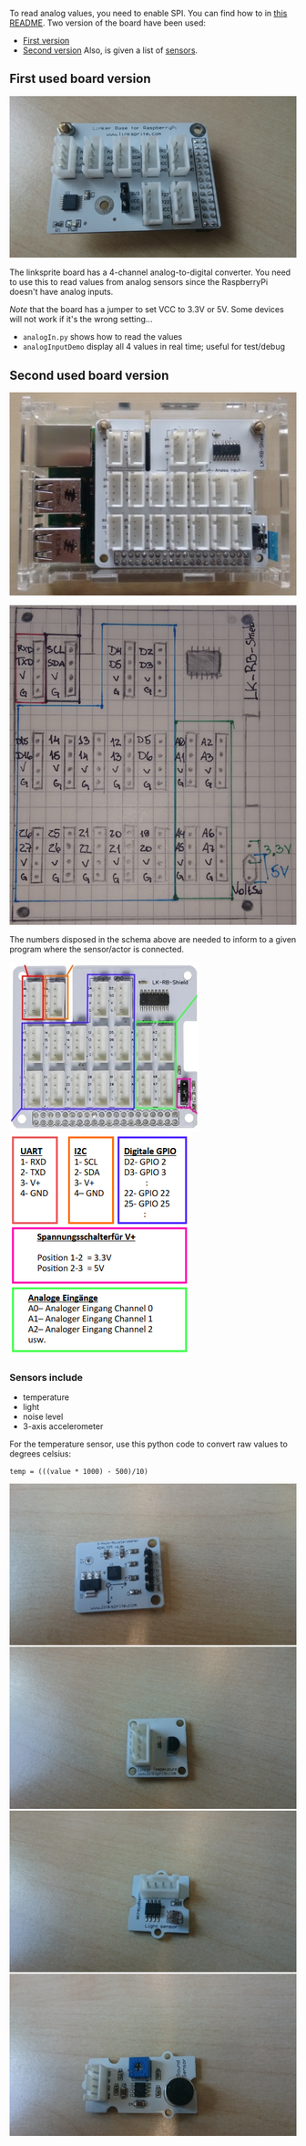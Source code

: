 To read analog values, you need to enable SPI. You can find how to in [this README](../setup-raspberrypi/README.md).
Two version of the board have been used:
* [First version](#first-used-board-version)
* [Second version](#second-used-board-version)
Also, is given a list of [sensors](#sensors-include).

## First used board version

![image of device](images/boardv1.JPG)

The linksprite board has a 4-channel analog-to-digital converter. You need to use this to read values from analog sensors since the RaspberryPi doesn't have analog inputs.

*Note* that the board has a jumper to set VCC to 3.3V or 5V. Some devices will not work if it's the wrong setting...

* `analogIn.py` shows how to read the values
* `analogInputDemo` display all 4 values in real time; useful for test/debug 

## Second used board version
![boardv2](images/boardv2.jpg)

![schema](images/schema.jpg)

The numbers disposed in the schema above are needed to inform to a given program where the sensor/actor is connected.

![schema](images/schema2.jpg)
![schema](images/description.png)

### Sensors include
* temperature
* light
* noise level
* 3-axis accelerometer

For the temperature sensor, use this python code to convert raw values to degrees celsius:

    temp = (((value * 1000) - 500)/10)

![image of device](images/sensor1.JPG)
![image of device](images/sensor2.JPG)
![image of device](images/sensor3.JPG)
![image of device](images/sensor4.JPG)

